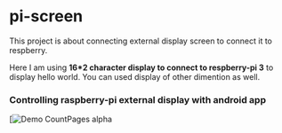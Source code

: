 # pi-screen

This project is about connecting external display screen to connect it to respberry.

<p> Here I am using <b>16*2 character display to connect to respberry-pi 3</b> to display hello world.
You can used display of other dimention as well.
</p>

### Controlling raspberry-pi external display with android app

[![Demo CountPages alpha](https://gifs.com/gif/respberry-pi-android-app-controlling-external-display-xv4Qzl)


